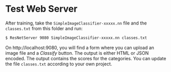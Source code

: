 # Test Web Server

After training, take the `SimpleImageClassifier-xxxxx.nn` file and the `classes.txt` from this folder and run:

```bash
$ ResNetServer 9080 SimpleImageClassifier-xxxxx.nn classes.txt
```

On http://localhost:9080, you will find a form where you can upload an image file and a _Classify_ button. The output is either HTML or JSON encoded. The output contains the scores for the categories. You can update the file `classes.txt` according to your own project.

